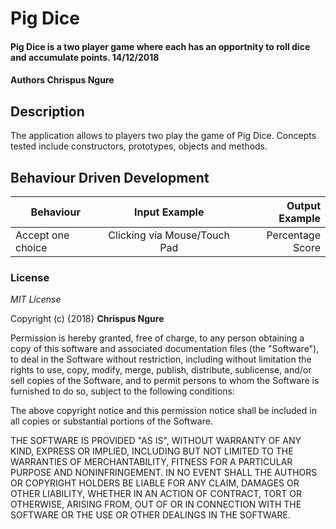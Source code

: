 # Pig Dice
#### Pig Dice is a two player game where each has an opportnity to roll dice and accumulate points. 14/12/2018
#### Authors **Chrispus Ngure**
## Description
The application allows to players two play the game of Pig Dice.
Concepts tested include constructors, prototypes, objects and methods.


## Behaviour Driven Development
| Behaviour     | Input Example | Output Example |
| ------------- |:-------------:| -----:|
| Accept one choice | Clicking via Mouse/Touch Pad | Percentage Score |

### License
*MIT License*

Copyright (c) {2018} **Chrispus Ngure**

Permission is hereby granted, free of charge, to any person obtaining a copy of
this software and associated documentation files (the "Software"), to deal in
the Software without restriction, including without limitation the rights to use,
copy, modify, merge, publish, distribute, sublicense, and/or sell copies of the
Software, and to permit persons to whom the Software is furnished to do so,
subject to the following conditions:

The above copyright notice and this permission notice shall be included in all
copies or substantial portions of the Software.

THE SOFTWARE IS PROVIDED "AS IS", WITHOUT WARRANTY OF ANY KIND, EXPRESS OR IMPLIED,
INCLUDING BUT NOT LIMITED TO THE WARRANTIES OF MERCHANTABILITY, FITNESS FOR A
PARTICULAR PURPOSE AND NONINFRINGEMENT. IN NO EVENT SHALL THE AUTHORS OR COPYRIGHT
HOLDERS BE LIABLE FOR ANY CLAIM, DAMAGES OR OTHER LIABILITY, WHETHER IN AN ACTION
OF CONTRACT, TORT OR OTHERWISE, ARISING FROM, OUT OF OR IN CONNECTION WITH THE
SOFTWARE OR THE USE OR OTHER DEALINGS IN THE SOFTWARE.
